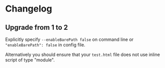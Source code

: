 # Changelog

## Upgrade from 1 to 2

Explicitly specify `--enableBarePath false` on command line or `"enableBarePath": false` in config file.

Alternatively you should ensure that your `test.html` file does not use inline script of type "module".
